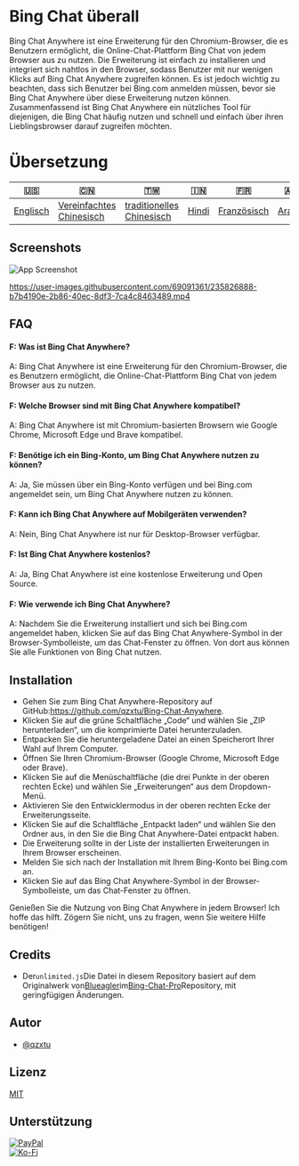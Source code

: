 # Bing Chat überall

Bing Chat Anywhere ist eine Erweiterung für den Chromium-Browser, die es Benutzern ermöglicht, die Online-Chat-Plattform Bing Chat von jedem Browser aus zu nutzen. Die Erweiterung ist einfach zu installieren und integriert sich nahtlos in den Browser, sodass Benutzer mit nur wenigen Klicks auf Bing Chat Anywhere zugreifen können. Es ist jedoch wichtig zu beachten, dass sich Benutzer bei Bing.com anmelden müssen, bevor sie Bing Chat Anywhere über diese Erweiterung nutzen können. Zusammenfassend ist Bing Chat Anywhere ein nützliches Tool für diejenigen, die Bing Chat häufig nutzen und schnell und einfach über ihren Lieblingsbrowser darauf zugreifen möchten.

# Übersetzung

| 🇺🇸                  | 🇨🇳                                        | 🇹🇼                                         | 🇮🇳                  | 🇫🇷                        | 🇦🇪                   | 🇩🇪                    | 🇯🇵                      | 🇪🇸                     |
| --------------------- | ------------------------------------------- | -------------------------------------------- | --------------------- | --------------------------- | ---------------------- | ----------------------- | ------------------------- | ------------------------ |
| [Englisch](README.md) | [Vereinfachtes Chinesisch](README.zh-CN.md) | [traditionelles Chinesisch](README.zh-TW.md) | [Hindi](README.hi.md) | [Französisch](README.fr.md) | [Araber](README.ar.md) | [Deutsch](README.de.md) | [japanisch](README.ja.md) | [Spanisch](README.es.md) |

## Screenshots

![App Screenshot](https://cdn.discordapp.com/attachments/1008195045960204349/1102732612340043807/New_Website_Blue_Mockup_Instagram_-_Laptop.gif)

<https://user-images.githubusercontent.com/69091361/235826888-b7b4190e-2b86-40ec-8df3-7ca4c8463489.mp4>

## FAQ

#### F: Was ist Bing Chat Anywhere?

A: Bing Chat Anywhere ist eine Erweiterung für den Chromium-Browser, die es Benutzern ermöglicht, die Online-Chat-Plattform Bing Chat von jedem Browser aus zu nutzen.

#### F: Welche Browser sind mit Bing Chat Anywhere kompatibel?

A: Bing Chat Anywhere ist mit Chromium-basierten Browsern wie Google Chrome, Microsoft Edge und Brave kompatibel.

#### F: Benötige ich ein Bing-Konto, um Bing Chat Anywhere nutzen zu können?

A: Ja, Sie müssen über ein Bing-Konto verfügen und bei Bing.com angemeldet sein, um Bing Chat Anywhere nutzen zu können.

#### F: Kann ich Bing Chat Anywhere auf Mobilgeräten verwenden?

A: Nein, Bing Chat Anywhere ist nur für Desktop-Browser verfügbar.

#### F: Ist Bing Chat Anywhere kostenlos?

A: Ja, Bing Chat Anywhere ist eine kostenlose Erweiterung und Open Source.

#### F: Wie verwende ich Bing Chat Anywhere?

A: Nachdem Sie die Erweiterung installiert und sich bei Bing.com angemeldet haben, klicken Sie auf das Bing Chat Anywhere-Symbol in der Browser-Symbolleiste, um das Chat-Fenster zu öffnen. Von dort aus können Sie alle Funktionen von Bing Chat nutzen.

## Installation

-   Gehen Sie zum Bing Chat Anywhere-Repository auf GitHub:<https://github.com/qzxtu/Bing-Chat-Anywhere>.
-   Klicken Sie auf die grüne Schaltfläche „Code“ und wählen Sie „ZIP herunterladen“, um die komprimierte Datei herunterzuladen.
-   Entpacken Sie die heruntergeladene Datei an einen Speicherort Ihrer Wahl auf Ihrem Computer.
-   Öffnen Sie Ihren Chromium-Browser (Google Chrome, Microsoft Edge oder Brave).
-   Klicken Sie auf die Menüschaltfläche (die drei Punkte in der oberen rechten Ecke) und wählen Sie „Erweiterungen“ aus dem Dropdown-Menü.
-   Aktivieren Sie den Entwicklermodus in der oberen rechten Ecke der Erweiterungsseite.
-   Klicken Sie auf die Schaltfläche „Entpackt laden“ und wählen Sie den Ordner aus, in den Sie die Bing Chat Anywhere-Datei entpackt haben.
-   Die Erweiterung sollte in der Liste der installierten Erweiterungen in Ihrem Browser erscheinen.
-   Melden Sie sich nach der Installation mit Ihrem Bing-Konto bei Bing.com an.
-   Klicken Sie auf das Bing Chat Anywhere-Symbol in der Browser-Symbolleiste, um das Chat-Fenster zu öffnen.

Genießen Sie die Nutzung von Bing Chat Anywhere in jedem Browser!
Ich hoffe das hilft. Zögern Sie nicht, uns zu fragen, wenn Sie weitere Hilfe benötigen!

## Credits

-   Der`unlimited.js`Die Datei in diesem Repository basiert auf dem Originalwerk von[Blueagler](https://github.com/blueagler)im[Bing-Chat-Pro](https://github.com/blueagler/Bing-Chat-Pro)Repository, mit geringfügigen Änderungen.

## Autor

-   [@qzxtu](https://www.github.com/qzxtu)

## Lizenz

[MIT](https://choosealicense.com/licenses/mit/)

## Unterstützung

[![PayPal](https://img.shields.io/badge/PayPal-00457C?style=for-the-badge&logo=paypal&logoColor=white)](https://paypal.me/nova355killer)  
[![Ko-Fi](https://img.shields.io/badge/kofi-00457C?style=for-the-badge&logo=ko-fi&logoColor=white)](https://ko-fi.com/nova355)
